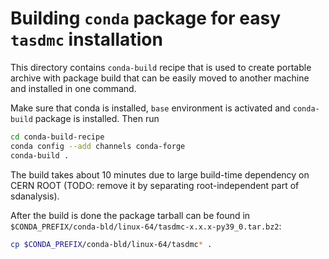# Building `conda` package for easy `tasdmc` installation

This directory contains `conda-build` recipe that is used to create portable archive with
package build that can be easily moved to another machine and installed in one command.

Make sure that conda is installed, `base` environment is activated and `conda-build` package is
installed. Then run

```bash
cd conda-build-recipe
conda config --add channels conda-forge
conda-build .
```

The build takes about 10 minutes due to large build-time dependency on CERN ROOT (TODO: remove
it by separating root-independent part of sdanalysis).

After the build is done the package tarball can be found in `$CONDA_PREFIX/conda-bld/linux-64/tasdmc-x.x.x-py39_0.tar.bz2`:

```bash
cp $CONDA_PREFIX/conda-bld/linux-64/tasdmc* .
```
